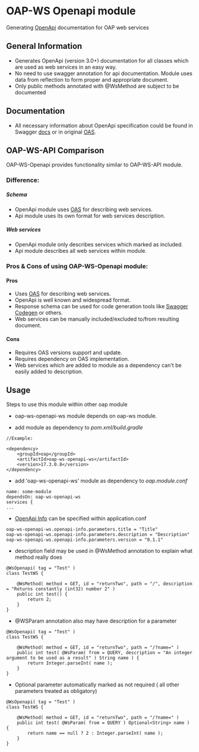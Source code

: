 # OAP-WS Openapi module
Generating [OpenApi](https://www.openapis.org) documentation for OAP web services


## General Information 
- Generates OpenApi (version 3.0+) documentation for all classes which are used as web services in an easy way.
- No need to use swagger annotation for api documentation. Module uses data from reflection to form proper and appropriate document.
- Only public methods annotated with @WsMethod are subject to be documented

## Documentation
- All necessary information about OpenApi specification could be found in Swagger [docs](https://swagger.io/resources/open-api/) or in original [OAS](https://spec.openapis.org/oas/latest.html).


## OAP-WS-API Comparison
OAP-WS-Openapi provides functionality similar to OAP-WS-API module.

### Difference: 

##### Schema
- OpenApi module uses [OAS](https://spec.openapis.org/oas/latest.html) for describing web services.
- Api module uses its own format for web services description.

##### Web services

- OpenApi module only describes services which marked as included.
- Api module describes all web services within module.

### Pros & Cons of using OAP-WS-Openapi module:

#### Pros

- Uses [OAS](https://spec.openapis.org/oas/latest.html) for describing web services.
- OpenApi is well known and widespread format.
- Response schema can be used for code generation tools like [Swagger Codegen](https://swagger.io/tools/swagger-codegen/) or others.
- Web services can be manually included/excluded to/from resulting document.

#### Cons

- Requires OAS versions support and update.
- Requires dependency on OAS implementation.
- Web services which are added to module as a dependency can't be easily added to description.

## Usage
Steps to use this module within other oap module

- oap-ws-openapi-ws module depends on oap-ws module.

- add module as dependency to _pom.xml/build.gradle_

```
//Example:

<dependency>
    <groupId>oap</groupId>
    <artifactId>oap-ws-openapi-ws</artifactId>
    <version>17.3.0.8</version>
</dependency>
```
- add 'oap-ws-openapi-ws' module as dependency to _oap.module.conf_

```
name: some-module
dependsOn: oap-ws-openapi-ws
services {
...
```

- [OpenApi Info](https://swagger.io/specification/#info-object) can be specified within application.conf

```
oap-ws-openapi-ws.openapi-info.parameters.title = "Title"
oap-ws-openapi-ws.openapi-info.parameters.description = "Description"
oap-ws-openapi-ws.openapi-info.parameters.version = "0.1.1"
```

- description field may be used in @WsMethod annotation to explain what method really does 
```
@WsOpenapi( tag = "Test" )
class TestWS {

    @WsMethod( method = GET, id = "returnTwo", path = "/", description = "Returns constantly (int32) number 2" )
    public int test() {
        return 2;
    }
}
```

- @WSParam annotation also may have description for a parameter
```
@WsOpenapi( tag = "Test" )
class TestWS {

    @WsMethod( method = GET, id = "returnTwo", path = "/?name=" )
    public int test( @WsParam( from = QUERY, description = "An integer argument to be used as a result" ) String name ) {
        return Integer.parseInt( name );
    }
}
```

- Optional parameter automatically marked as not required ( all other parameters treated as obligatory)
```
@WsOpenapi( tag = "Test" )
class TestWS {

    @WsMethod( method = GET, id = "returnTwo", path = "/?name=" )
    public int test( @WsParam( from = QUERY ) Optional<String> name ) {
        return name == null ? 2 : Integer.parseInt( name );
    }
}
```


